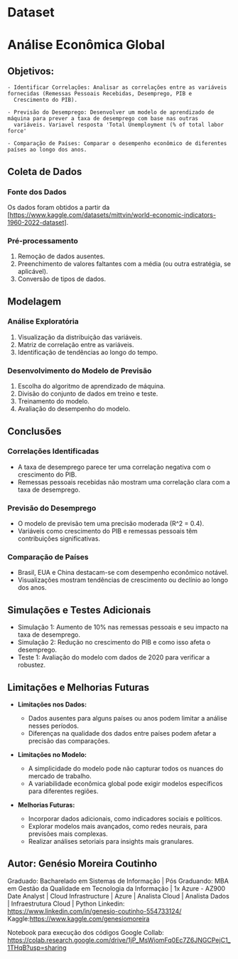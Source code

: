# Dataset

# Análise Econômica Global

## Objetivos:

    - Identificar Correlações: Analisar as correlações entre as variáveis fornecidas (Remessas Pessoais Recebidas, Desemprego, PIB e 
      Crescimento do PIB).

    - Previsão do Desemprego: Desenvolver um modelo de aprendizado de máquina para prever a taxa de desemprego com base nas outras 
      variáveis. Variavel resposta 'Total Unemployment (% of total labor force'

    - Comparação de Países: Comparar o desempenho econômico de diferentes países ao longo dos anos.

## Coleta de Dados
### Fonte dos Dados
Os dados foram obtidos a partir da [https://www.kaggle.com/datasets/mittvin/world-economic-indicators-1960-2022-dataset].

### Pré-processamento
1. Remoção de dados ausentes.
2. Preenchimento de valores faltantes com a média (ou outra estratégia, se aplicável).
3. Conversão de tipos de dados.

## Modelagem
### Análise Exploratória
1. Visualização da distribuição das variáveis.
2. Matriz de correlação entre as variáveis.
3. Identificação de tendências ao longo do tempo.

### Desenvolvimento do Modelo de Previsão
1. Escolha do algoritmo de aprendizado de máquina.
2. Divisão do conjunto de dados em treino e teste.
3. Treinamento do modelo.
4. Avaliação do desempenho do modelo.

## Conclusões
### Correlações Identificadas
- A taxa de desemprego parece ter uma correlação negativa com o crescimento do PIB.
- Remessas pessoais recebidas não mostram uma correlação clara com a taxa de desemprego.

### Previsão do Desemprego
- O modelo de previsão tem uma precisão moderada (R^2 = 0.4).
- Variáveis como crescimento do PIB e remessas pessoais têm contribuições significativas.

### Comparação de Países
- Brasil, EUA e China destacam-se com desempenho econômico notável.
- Visualizações mostram tendências de crescimento ou declínio ao longo dos anos.

## Simulações e Testes Adicionais
- Simulação 1: Aumento de 10% nas remessas pessoais e seu impacto na taxa de desemprego.
- Simulação 2: Redução no crescimento do PIB e como isso afeta o desemprego.
- Teste 1: Avaliação do modelo com dados de 2020 para verificar a robustez.

## Limitações e Melhorias Futuras
- **Limitações nos Dados:**
  - Dados ausentes para alguns países ou anos podem limitar a análise nesses períodos.
  - Diferenças na qualidade dos dados entre países podem afetar a precisão das comparações.

- **Limitações no Modelo:**
  - A simplicidade do modelo pode não capturar todos os nuances do mercado de trabalho.
  - A variabilidade econômica global pode exigir modelos específicos para diferentes regiões.

- **Melhorias Futuras:**
  - Incorporar dados adicionais, como indicadores sociais e políticos.
  - Explorar modelos mais avançados, como redes neurais, para previsões mais complexas.
  - Realizar análises setoriais para insights mais granulares.


## Autor: Genésio Moreira Coutinho 
Graduado: Bacharelado em Sistemas de Informação | Pós Graduando:  MBA em Gestão da Qualidade em Tecnologia da Informação | 1x Azure - AZ900
Date Analyst | Cloud Infrastructure | Azure | Analista Cloud | Analista Dados | Infraestrutura Cloud | Python
Linkedin: https://www.linkedin.com/in/genesio-coutinho-554733124/
Kaggle:https://www.kaggle.com/genesiomoreira

Notebook para execução dos códigos Google Collab: https://colab.research.google.com/drive/1jP_MsWiomFq0Ec7Z6JNGCPejC1_1THqB?usp=sharing
